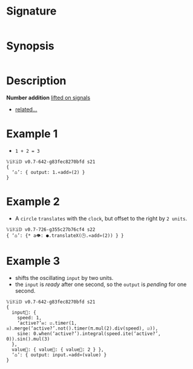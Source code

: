 # Signature
```vikid-signature
```

# Synopsis
```vikid-synopsis
```

# Description

__Number addition__ [lifted on signals](/refman/concepts/pure_functions) 

- [related...](https://en.wikipedia.org/wiki/Addition)

# Example 1

- `1 + 2 = 3`

```vikid-script
𝕍i𝕂i𝔻 v0.7-642-g83fec8270bfd s21
{
  ‘⌂’: { output: 1.«add»(2) }
}
```

# Example 2

- A `circle` `translates` with the `clock`, but offset to the right by `2 units`.

```vikid-script
𝕍i𝕂i𝔻 v0.7-726-g355c27b76cf4 s22
{ ‘⌂’: {* a👁: ●.translateX(🕒.«add»(2)) } }
```

# Example 3
- shifts the oscillating `input` by two units.
- the `input` is _ready_ after one second, so the `output` is _pending_ for one second.

```vikid-script
𝕍i𝕂i𝔻 v0.7-642-g83fec8270bfd s21
{
  input📡: { 
    speed: 1,
    ‘active?’✉: ☑.timer(1, ☒).merge(‘active?’.not().timer(π.mul(2).div(speed), ☑)),
    sine: 0.when(‘active?’).integral(speed.ite(‘active?’, 0)).sin().mul(3)
  },
  value📡: { value📡: { value📡: 2 } },
  ‘⌂’: { output: input.«add»(value) }
}
```
